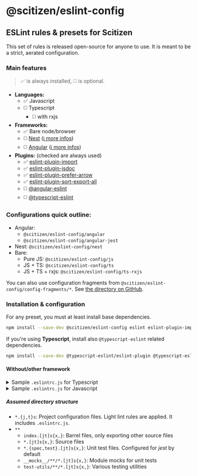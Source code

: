 # @scitizen/eslint-config
ESLint rules &amp; presets for Scitizen
---

This set of rules is released open-source for anyone to use. It is meant to be a strict, aerated configuration.

### Main features

> :white_check_mark: is always installed, :white_medium_square: is optional.

* **Languages:**
  * :white_check_mark: Javascript
  * :white_medium_square: Typescript
    * :white_medium_square: with rxjs
* **Frameworks:**
  * :white_check_mark: Bare node/browser
  * :white_medium_square: [Nest](https://nestjs.com/) ([:information_source: more infos]())
  * :white_medium_square: [Angular](https://angular.io/) ([:information_source: more infos]())
* **Plugins:** (checked are always used)
  * :white_check_mark: [eslint-plugin-import](https://www.npmjs.com/package/eslint-plugin-import)
  * :white_check_mark: [eslint-plugin-jsdoc](https://www.npmjs.com/package/eslint-plugin-jsdoc)
  * :white_check_mark: [eslint-plugin-prefer-arrow](https://www.npmjs.com/package/eslint-plugin-prefer-arrow)
  * :white_check_mark: [eslint-plugin-sort-export-all](https://www.npmjs.com/package/eslint-plugin-sort-export-all)
  * :white_medium_square: [@angular-eslint](https://www.npmjs.com/package/@angular-eslint/eslint-plugin)
  * :white_medium_square: [@typescript-eslint](https://www.npmjs.com/package/@typescript-eslint/eslint-plugin)

### Configurations quick outline:

* Angular:
  * `@scitizen/eslint-config/angular`
  * `@scitizen/eslint-config/angular-jest`
* Nest: `@scitizen/eslint-config/nest`
* Bare:
  * Pure JS: `@scitizen/eslint-config/js`
  * JS + TS: `@scitizen/eslint-config/ts`
  * JS + TS + rxjs: `@scitizen/eslint-config/ts-rxjs`

You can also use configuration fragments from `@scitizen/eslint-config/config-fragments/*`. See [the directory on GitHub](https://github.com/Scitizen/eslint/tree/main/src/config-fragments).

### Installation & configuration

For any preset, you must at least install base dependencies.

```sh
npm install --save-dev @scitizen/eslint-config eslint eslint-plugin-import eslint-plugin-jsdoc eslint-plugin-prefer-arrow eslint-plugin-sort-export-all lodash
```

If you're using **Typescript**, install also `@typescript-eslint` related dependencies.

```sh
npm install --save-dev @typescript-eslint/eslint-plugin @typescript-eslint/eslint-plugin-tslint @typescript-eslint/parser tslint
```

#### Without/other framework

<details>
<summary>Sample <code>.eslintrc.js</code> for Typescript</summary>

```js
module.exports = {
	env: { /* See https://eslint.org/docs/user-guide/configuring#specifying-environments. es2020 is enabled by default */ },
	extends: '@scitizen/eslint-config/ts',
	parserOptions: {
		project: './tsconfig.json',
	},
};
```

</details>

<details>
<summary>Sample <code>.eslintrc.js</code> for Javascript</summary>

```js
module.exports = {
	env: { /* See https://eslint.org/docs/user-guide/configuring#specifying-environments. es2020 is enabled by default */ },
	extends: '@scitizen/eslint-config/js',
};
```

</details>

##### Assumed directory structure

* `*.{j,t}s`: Project configuration files. Light lint rules are applied. It includes `.eslintrc.js`.
* `**`
  * `index.[jt]s{x,}`: Barrel files, only exporting other source files
  * `*.[jt]s{x,}`: Source files
  * `*.{spec,test}.[jt]s{x,}`: Unit test files. Configured for *jest* by default
  * `__mocks__/**/*.[jt]s{x,}`: Module mocks for unit tests
  * `test-utils/**/*.[jt]s{x,}`: Various testing utilities
